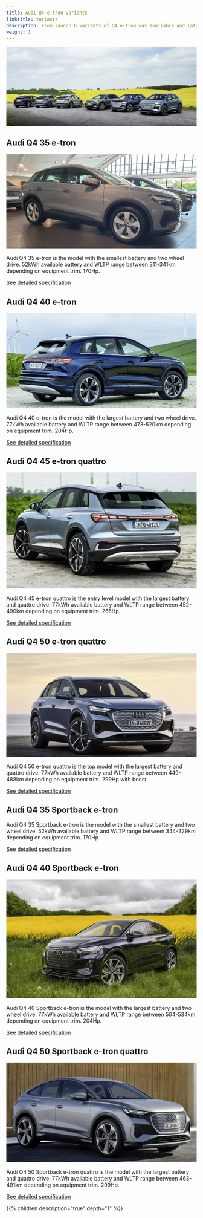 ```yaml
---
title: Audi Q4 e-tron variants
linktitle: Variants
description: From launch 6 variants of Q4 e-tron was available and later more was added.
weight: 1
---
```




![Audi](variants1.jpg "Audi Q4 variants")

## Audi Q4 35 e-tron

![Audi Q4](audi-q4-e-tron-35.jpg "Audi Q4 35 e-tron" )

Audi Q4 35 e-tron is the model with the smallest battery and two wheel drive. 52kWh available battery and WLTP range between 311-341km depending on equipment trim. 170Hp.

[See detailed specification](/models/q4-e-tron/specifications/#audi-q4-35-e-tron)

## Audi Q4 40 e-tron

![Audi Q4](audi-q4-e-tron-40.jpg "Audi Q4 40 e-tron" )

Audi Q4 40 e-tron is the model with the largest battery and two wheel drive. 77kWh available battery and WLTP range between 473-520km depending on equipment trim. 204Hp.

[See detailed specification](/models/q4-e-tron/specifications/#audi-q4-40-e-tron)

## Audi Q4 45 e-tron quattro

![Audi Q4](audi-q4-e-tron-45.jpg "Audi Q4 45 e-tron quattro" )

Audi Q4 45 e-tron quattro is the entry level model with the largest battery and quattro drive. 77kWh available battery and WLTP range between 452-490km depending on equipment trim. 265Hp.

[See detailed specification](/models/q4-e-tron/specifications/#audi-q4-45-e-tron-quattro)

## Audi Q4 50 e-tron quattro

![Audi Q4](audi-q4-e-tron-50.jpg "Audi Q4 50 e-tron quattro" )

Audi Q4 50 e-tron quattro is the top model with the largest battery and quattro drive. 77kWh available battery and WLTP range between 449-488km depending on equipment trim. 299Hp with boost.

[See detailed specification](/models/q4-e-tron/specifications/#audi-q4-50-e-tron-quattro)

## Audi Q4 35 Sportback e-tron

Audi Q4 35 Sportback e-tron is the model with the smallest battery and two wheel drive. 52kWh available battery and WLTP range between 344-329km depending on equipment trim. 170Hp.

[See detailed specification](/models/q4-e-tron/specifications/#audi-q4-sportback-35-e-tron)

## Audi Q4 40 Sportback e-tron

![Audi Q4](audi-q4-sportback-e-tron-40.jpg "Audi Q4 40 Sportback e-tron by Auditography")

Audi Q4 40 Sportback e-tron is the model with the largest battery and two wheel drive. 77kWh available battery and WLTP range between 504-534km depending on equipment trim. 204Hp.

[See detailed specification](/models/q4-e-tron/specifications/#audi-q4-sportback-40-e-tron)

## Audi Q4 50 Sportback e-tron quattro

![Audi Q4](audi-q4-sportback-e-tron-50.jpg "Audi Q4 50 Sportback e-tron Quattro")

Audi Q4 50 Sportback e-tron quattro is the model with the largest battery and quattro drive. 77kWh available battery and WLTP range between 463-491km depending on equipment trim. 299Hp.

[See detailed specification](/models/q4-e-tron/specifications/#audi-q4-50-sportback-e-tron-quattro)

{{% children description="true" depth="1" %}}
